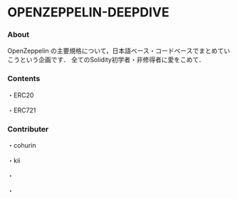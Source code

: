 # OPENZEPPELIN-DEEPDIVE
### About
OpenZeppelin の主要規格について，日本語ベース・コードベースでまとめていこうという企画です．
全てのSolidity初学者・非修得者に愛をこめて．

### Contents

・ERC20

・ERC721



### Contributer
・cohurin

・kii

・

・